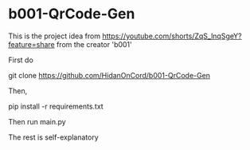 # b001-QrCode-Gen
This is the project idea from https://youtube.com/shorts/ZqS_lnqSgeY?feature=share from the creator 'b001'


First do 

git clone https://github.com/HidanOnCord/b001-QrCode-Gen <br>

Then,

pip install -r requirements.txt 

Then run main.py

The rest is self-explanatory
